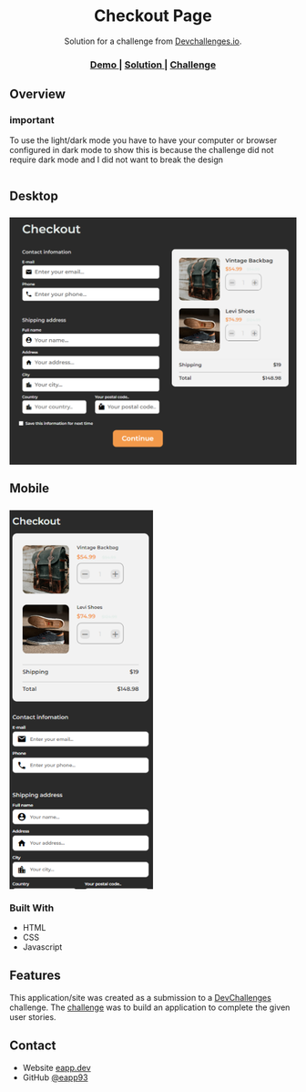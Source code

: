 <h1 align="center">Checkout Page</h1>

<div align="center">
   Solution for a challenge from  <a href="http://devchallenges.io" target="_blank">Devchallenges.io</a>.
</div>

<div align="center">
  <h3>
    <a href="https://steady-centaur-fc0d0c.netlify.app">
      Demo
    </a>
    <span> | </span>
    <a href="https://github.com/EAPP93/devchallenges__checkout-page">
      Solution
    </a>
    <span> | </span>
    <a href="https://devchallenges.io/challenges/0J1NxxGhOUYVqihwegfO">
      Challenge
    </a>
  </h3>
</div>

## Overview
### important
To use the light/dark mode you have to have your computer or browser configured in dark mode to show this is because the challenge did not require dark mode and I did not want to break the design

<div style="display: flex; flex-direction:column; gap:0.5rem;">
  <h2>Desktop</h2>
  <div style="display: flex; gap: 0.5rem;">
    <img width="100%" src="./assets/desktop.PNG" />
  </div>
</div>

<div style="display: flex; flex-direction:column; gap:0.5rem;">
  <h2>Mobile</h2>
  <div style="display: flex; gap: 0.5rem;">
    <img width="50%" src="./assets/mobile.PNG" />
  </div>
</div>


### Built With

- HTML
- CSS
- Javascript

## Features

This application/site was created as a submission to a [DevChallenges](https://devchallenges.io/challenges) challenge. The [challenge](https://devchallenges.io/challenges/0J1NxxGhOUYVqihwegfO) was to build an application to complete the given user stories.
## Contact

- Website [eapp.dev](https://eapp.dev)
- GitHub [@eapp93](https://github.com/eapp93)
